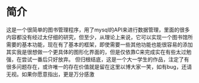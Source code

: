 # 简介
这是一个很简单的图书管理程序，用了mysql的API来进行数据管理，里面的很多内容都没有经过太仔细的研究，但至少，从理论上来说，它可以实现一个图书馆所需要的基本功能，现在有了基本的框架，即使需要一些其他功能也能很容易的添加
其实我是很想做一个更具体的图形化界面的，但是仅依靠C来完成实在有些太过勉强，在尝试一番后只好放弃。
但归根结底，这是一个大一学生的作品，注定了有很多问题存在，或许唯一的存在价值就是留在这里以博大家一笑，如有bug，还请无视。如果你愿意指出，更是万分感激
